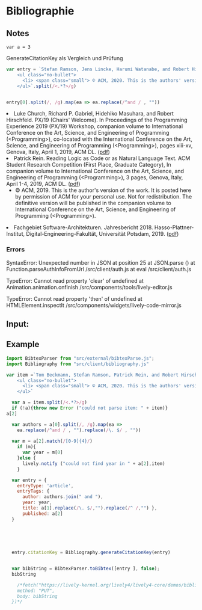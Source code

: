 # Bibliographie



## Notes
```
var a = 3
```

<script> 
var a = 3
a+4
</script>

GenerateCitationKey als Vergleich und Prüfung

```javascript
var entry = `Stefan Ramson, Jens Lincke, Harumi Watanabe, and Robert Hirschfeld. <span class="marked"> Zone-based Layer Activation: Context-specific Behavior Adaptations Across Logically-connected Asynchronous Operations. </span> In Proceedings of the Virtual Workshop on Context-oriented Programming (COP) 2020, co-located with the European Conference on Object-oriented Programming (ECOOP), Berlin, Germany, July 21, 2020, ACM DL. (<a href="./media/RamsonLinckeWatanabeHirschfeld_2020_ZoneBasedLayerActivationContextSpecificBehaviorAdaptationsAcrossLogicallyConnectedAsynchronousOperations_AcmDL.pdf" rel="external">pdf</a>)
    <ul class="no-bullet">
      <li> <span class="small"> © ACM, 2020. This is the authors' version of the work. It is posted here by permission of ACM for your personal use. Not for redistribution. The definitive version will be published in the proceedings of the Workshop on Context-oriented Programming. </span> </li>
    </ul>`.split(/<.*?>/g)


entry[0].split(/, /g).map(ea => ea.replace(/^and / , "")) 

```
<li> Luke Church, Richard P. Gabriel, Hidehiko Masuhara, and Robert Hirschfeld. 
  <span class="marked"> PX/19 (Chairs' Welcome). </span> 
  In Proceedings of the Programming Experience 2019 (PX/19) Workshop, companion volume to International Conference on the Art, Science, and Engineering of Programming (&lt;Programming&gt;), 
  co-located with the International Conference on the Art, Science, and Engineering of Programming (&lt;Programming&gt;), pages xiii-xv, Genova, Italy, April 1, 2019, ACM DL. 
  (<a href="./media/ChurchGabrielMasuharaHirschfeld_2019_PX19_Welcome_AcmDL.pdf" rel="external">pdf</a>) </li>


<li> Patrick Rein. <span class="marked"> Reading Logic as Code or as Natural Language Text. </span> ACM Student Research Competition <span class="marked"> (First Place, Graduate Category), </span> In companion volume to International Conference on the Art, Science, and Engineering of Programming (&lt;Programming&gt;), 3 pages, Genova, Italy, April 1-4, 2019, ACM DL. (<a href="./media/Rein_2019_ReadingLogicAsCodeOrAsNaturalLanguageText_AcmDL.pdf" rel="external">pdf</a>)
    <ul class="no-bullet">
      <li> <span class="small"> © ACM, 2019. This is the author's version of the work. It is posted here by permission of ACM for your personal use. Not for redistribution. The definitive version will be published in the companion volume to International Conference on the Art, Science, and Engineering of Programming (&lt;Programming&gt;). </span> </li>
    </ul>
  </li>

<li> Fachgebiet Software-Architekturen. <span class="marked"> Jahresbericht 2018. </span> Hasso-Plattner-Institut, Digital-Engineering-Fakultät, Universität Potsdam, 2019. (<a href="./media/FachgebietSoftwareArchitekturen_2019_Jahresbericht2018.pdf" rel="external">pdf</a>) </li>








### Errors


SyntaxError: Unexpected number in JSON at position 25
    at JSON.parse (<anonymous>)
    at Function.parseAuthInfoFromUrl /src/client/auth.js
    at eval /src/client/auth.js

TypeError: Cannot read property 'clear' of undefined
    at Animation.animation.onfinish /src/components/tools/lively-editor.js

TypeError: Cannot read property 'then' of undefined
    at HTMLElement.inspectIt /src/components/widgets/lively-code-mirror.js



## Input:



<script>
import BibtexParser from "src/external/bibtexParse.js";
import Bibliography from "src/client/bibliography.js"

var url = "https://lively-kernel.org/lively4/lively4-core/demos/bibliographie/input.html";
var items =[];
var bibLib = []

function bibtexGen(item){
  var a = item.split(/<.*?>/g)
  if (!a){throw new Error ("could not parse item: " + item)}

  var authors = a[0].split(/, /g).map(ea => 
    ea.replace(/^and / , "").replace(/\. $/ , "")) 
  
  var m = a[2].match(/[0-9]{4}/)
    if (m){
      var year = m[0]
    }else {
      lively.notify ("could not find year in " + a[2],item)
    }

  var entry = { 
    entryType: 'article',
    entryTags: { 
      author: authors.join(" and "),
      year: year,
      title: a[1].replace(/\. $/,"").replace(/^ /,"") },
      published: a[2]
  }
  
  
  
  

  entry.citationKey = Bibliography.generateCitationKey(entry)


  var bibString = BibtexParser.toBibtex([entry ], false);
  return bibString

    
};

function libGen(){
  var bibLib = []
  for (var ea of items){
    bibLib.push(bibtexGen(ea))
  }
  fetch("https://lively-kernel.org/lively4/lively4-core/demos/bibliographie/output.bib", {
    method: "PUT",
    body: bibLib
  })
  
  return bibLib
};


(async () => {
  var text = await fetch(url).then( resp => resp.text())

  var htmlElement = <div></div>
  htmlElement.innerHTML = text

  // return "<pre>" + text.replace(/\</g,"&gt;") + "</pre
  
  var pubList = htmlElement.querySelectorAll(".publist")


  for(var list of pubList ) {
    for(var ea of list.childNodes) {      
      if (ea.localName == "li"){
        items.push(ea.innerHTML)
      }
    }
  }
  await libGen()
  return "finished"

  // return items.map(ea => "EINTRAG:" + ea.innerHTML )
  
  // return htmlElement.querySelectorAll(".publist").length
})()




</script>




## Example 


```javascript
import BibtexParser from "src/external/bibtexParse.js";
import Bibliography from "src/client/bibliography.js"

var item =`Tom Beckmann, Stefan Ramson, Patrick Rein, and Robert Hirschfeld. <span class="marked"> Visual Design for a Tree-oriented Projectional Editor. </span> In Proceedings of the Virtual Programming Experience 2020 (PX/20) Workshop, companion volume to the International Conference on the Art, Science, and Engineering of Programming (&lt;Programming&gt;), co-located with the International Conference on the Art, Science, and Engineering of Programming (&lt;Programming&gt;), pages 113-119, Porto, Portugal, March 23, 2020, ACM DL. (<a href="./media/BeckmannRamsonReinHirschfeld_2020_VisualDesignForATreeOrientedProjectionalEditor_AcmDL.pdf" rel="external">pdf</a>)
    <ul class="no-bullet">
      <li> <span class="small"> © ACM, 2020. This is the authors' version of the work. It is posted here by permission of ACM for your personal use. Not for redistribution. The definitive version will be published in the proceedings of the Programming Experience Workshop and the companion volume to International Conference on the Art, Science, and Engineering of Programming (&lt;Programming&gt;). </span> </li>
    </ul>`

  var a = item.split(/<.*?>/g)
  if (!a){throw new Error ("could not parse item: " + item)}
a[2]

  var authors = a[0].split(/, /g).map(ea => 
    ea.replace(/^and / , "").replace(/\. $/ , "")) 
  
  var m = a[2].match(/[0-9]{4}/)
    if (m){
      var year = m[0]
    }else {
      lively.notify ("could not find year in " + a[2],item)
    }

  var entry = { 
    entryType: 'article',
    entryTags: { 
      author: authors.join(" and "),
      year: year,
      title: a[1].replace(/\. $/,"").replace(/^ /,"") },
      published: a[2]
  }
  
  
  
  

  entry.citationKey = Bibliography.generateCitationKey(entry)


  var bibString = BibtexParser.toBibtex([entry ], false);
  bibString

    /*fetch("https://lively-kernel.org/lively4/lively4-core/demos/bibliographie/output.bib", {
    method: "PUT",
    body: bibString
  })*/


```



